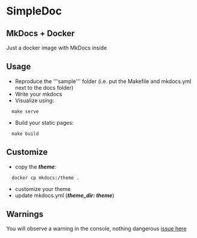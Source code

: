 # SimpleDoc

## MkDocs + Docker

Just a docker image with MkDocs inside

## Usage

* Reproduce the '''sample''' folder (i.e. put the Makefile and mkdocs.yml next to the docs folder)
* Write your mkdocs
* Visualize using:

```
  make serve
```

* Build your static pages:

```
  make build
```

## Customize

* copy the ***theme***:

```
  docker cp mkdocs:/theme .
```

* customize your theme
* update mkdocs.yml (***theme_dir: theme***)

## Warnings

You will observe a warning in the console, nothing dangerous [issue here](https://github.com/mkdocs/mkdocs/issues/703)
